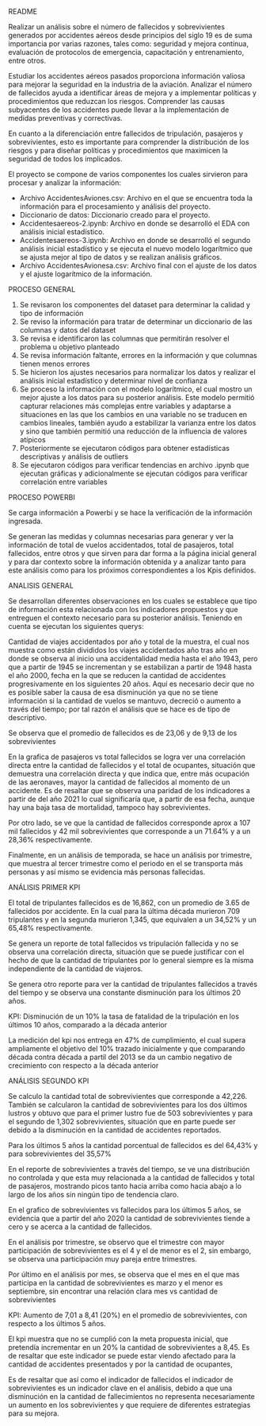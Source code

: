 ﻿README

Realizar un análisis sobre el número de fallecidos y sobrevivientes generados por accidentes aéreos desde principios del siglo 19 es de suma importancia por varias razones, tales como: seguridad y mejora continua, evaluación de protocolos de emergencia, capacitación y entrenamiento, entre otros.

Estudiar los accidentes aéreos pasados proporciona información valiosa para mejorar la seguridad en la industria de la aviación. Analizar el número de fallecidos ayuda a identificar áreas de mejora y a implementar políticas y procedimientos que reduzcan los riesgos. Comprender las causas subyacentes de los accidentes puede llevar a la implementación de medidas preventivas y correctivas.

En cuanto a la diferenciación entre fallecidos de tripulación, pasajeros y sobrevivientes, esto es importante para comprender la distribución de los riesgos y para diseñar políticas y procedimientos que maximicen la seguridad de todos los implicados.

El proyecto se compone de varios componentes los cuales sirvieron para procesar y analizar la información:

- Archivo AccidentesAviones.csv: Archivo en el que se encuentra toda la información para el procesamiento y análisis del proyecto.
- Diccionario de datos: Diccionario creado para el proyecto.
- Accidentesaereos-2.ipynb: Archivo en donde se desarrolló el EDA con análisis inicial estadístico.
- Accidentesaereos-3.ipynb: Archivo en donde se desarrolló el segundo análisis inicial estadístico y se ejecuta el nuevo modelo logarítmico que se ajusta mejor al tipo de datos y se realizan análisis gráficos.
- Archivo AccidentesAvionesa.csv: Archivo final con el ajuste de los datos y el ajuste logarítmico de la información.

PROCESO GENERAL

1. Se revisaron los componentes del dataset para determinar la calidad y tipo de información
1. Se reviso la información para tratar de determinar un diccionario de las columnas y datos del dataset
1. Se revisa e identificaron las columnas que permitirán resolver el problema u objetivo planteado
1. Se revisa información faltante, errores en la información y que columnas tienen menos errores
1. Se hicieron los ajustes necesarios para normalizar los datos y realizar el análisis inicial estadístico y determinar nivel de confianza
1. Se proceso la información con el modelo logarítmico, el cual mostro un mejor ajuste a los datos para su posterior análisis. Este modelo permitió capturar relaciones más complejas entre variables y adaptarse a situaciones en las que los cambios en una variable no se traducen en cambios lineales, también ayudo a estabilizar la varianza entre los datos y sino que también permitió una reducción de la influencia de valores atípicos
1. Posteriormente se ejecutaron códigos para obtener estadísticas descriptivas y análisis de outliers
1. Se ejecutaron códigos para verificar tendencias en archivo .ipynb que ejecutan gráficas y  adicionalmente se ejecutan códigos para verificar correlación entre variables


PROCESO POWERBI

Se carga información a Powerbi y se hace la verificación de la información ingresada.

Se generan las medidas y columnas necesarias para generar y ver la información de total de vuelos accidentados, total de pasajeros, total fallecidos, entre otros y que sirven para dar forma a la página inicial general y para dar contexto sobre la información obtenida y a analizar tanto para este análisis como para los próximos correspondientes a los Kpis definidos.

ANALISIS GENERAL

Se desarrollan diferentes observaciones en los cuales se establece que tipo de información esta relacionada con los indicadores propuestos y que entreguen el contexto necesario para su posterior análisis. Teniendo en cuenta se ejecutan los siguientes querys:

Cantidad de viajes accidentados por año y total de la muestra, el cual nos muestra como están divididos los viajes accidentados año tras año en donde se observa al inicio una accidentalidad media hasta el año 1943, pero que a partir de 1945 se incrementan y se estabilizan a partir de 1948 hasta el año 2000, fecha en la que se reducen la cantidad de accidentes progresivamente en los siguientes 20 años. Aquí es necesario decir que no es posible saber la causa de esa disminución ya que no se tiene información si la cantidad de vuelos se mantuvo, decreció o aumento a través del tiempo; por tal razón el análisis que se hace es de tipo de descriptivo.

Se observa que el promedio de fallecidos es de 23,06 y de 9,13 de los sobrevivientes

En la grafica de pasajeros vs total fallecidos se logra ver una correlación directa entre la cantidad de fallecidos y el total de ocupantes, situación que demuestra una correlación directa y que indica que, entre más ocupación de las aeronaves, mayor la cantidad de fallecidos al momento de un accidente. Es de resaltar que se observa una paridad de los indicadores a partir de del año 2021 lo cual significaría que, a partir de esa fecha, aunque hay una baja tasa de mortalidad, tampoco hay sobrevivientes.

Por otro lado, se ve que la cantidad de fallecidos corresponde aprox a 107 mil fallecidos y 42 mil sobrevivientes que corresponde a un 71.64% y a un 28,36% respectivamente.

Finalmente, en un análisis de temporada, se hace un análisis por trimestre, que muestra al tercer trimestre como el periodo en el se transporta más personas y así mismo se evidencia más personas fallecidas.

ANÁLISIS PRIMER KPI

El total de tripulantes fallecidos es de 16,862, con un promedio de 3.65 de fallecidos por accidente. En la cual para la última década murieron 709 tripulantes y en la segunda murieron 1,345, que equivalen a un 34,52% y un 65,48% respectivamente.

Se genera un reporte de total fallecidos vs tripulación fallecida y no se observa una correlación directa, situación que se puede justificar con el hecho de que la cantidad de tripulantes por lo general siempre es la misma independiente de la cantidad de viajeros.

Se genera otro reporte para ver la cantidad de tripulantes fallecidos a través del tiempo y se observa una constante disminución para los últimos 20 años.

KPI: Disminución de un 10% la tasa de fatalidad de la tripulación en los últimos 10 años, comparado a la década anterior

La medición del kpi nos entrega en 47% de cumplimiento, el cual supera ampliamente el objetivo del 10% trazado inicialmente y que comparando década contra década a partil del 2013 se da un cambio negativo de crecimiento con respecto a la década anterior

ANÁLISIS SEGUNDO KPI

Se calculo la cantidad total de sobrevivientes que corresponde a 42,226. También se calcularon la cantidad de sobrevivientes para los dos últimos lustros y obtuvo que para el primer lustro fue de 503 sobrevivientes y para el segundo de 1,302 sobrevivientes, situación que en parte puede ser debido a la disminución en la cantidad de accidentes reportados. 

Para los últimos 5 años la cantidad porcentual de fallecidos es del 64,43% y para sobrevivientes del 35,57%

En el reporte de sobrevivientes a través del tiempo, se ve una distribución no controlada y que esta muy relacionada a la cantidad de fallecidos y total de pasajeros, mostrando picos tanto hacia arriba como hacia abajo a lo largo de los años sin ningún tipo de tendencia claro.

En el grafico de sobrevivientes vs fallecidos para los últimos 5 años, se evidencia que a partir del año 2020 la cantidad de sobrevivientes tiende a cero y se acerca a la cantidad de fallecidos.

En el análisis por trimestre, se observo que el trimestre con mayor participación de sobrevivientes es el 4 y el de menor es el 2, sin embargo, se observa una participación muy pareja entre trimestres.

Por último en el análisis por mes, se observa que el mes en el que mas participa en la cantidad de sobrevivientes es marzo y el menor es septiembre, sin encontrar una relación clara mes vs cantidad de sobrevivientes

KPI: Aumento de 7,01 a 8,41 (20%) en el promedio de sobrevivientes, con respecto a los últimos 5 años.

El kpi muestra que no se cumplió con la meta propuesta inicial, que pretendía incrementar en un 20% la cantidad de sobrevivientes a 8,45. Es de resaltar que este indicador se puede estar viendo afectado para la cantidad de accidentes presentados y por la cantidad de ocupantes,

Es de resaltar que así como el indicador de fallecidos el indicador de sobrevivientes es un indicador clave en el análisis, debido a que una disminución en la cantidad de fallecimientos no representa necesariamente un aumento en los sobrevivientes y que requiere de diferentes estrategias para su mejora.


















